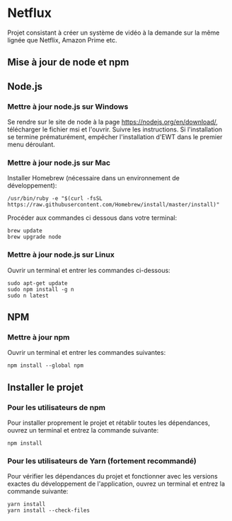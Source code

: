 # Netflux
Projet consistant à créer un système de vidéo à la demande sur la même lignée que Netflix, Amazon Prime etc.


## Mise à jour de node et npm

## Node.js

### Mettre à jour node.js sur Windows
Se rendre sur le site de node à la page https://nodejs.org/en/download/, télécharger le fichier msi et l'ouvrir.
Suivre les instructions.
Si l'installation se termine prématurément, empêcher l'installation d'EWT dans le premier menu déroulant.

### Mettre à jour node.js sur Mac
Installer Homebrew (nécessaire dans un environnement de développement):
```
/usr/bin/ruby -e "$(curl -fsSL https://raw.githubusercontent.com/Homebrew/install/master/install)"
```

Procéder aux commandes ci dessous dans votre terminal:
```
brew update
brew upgrade node
```

### Mettre à jour node.js sur Linux
Ouvrir un terminal et entrer les commandes ci-dessous:
```
sudo apt-get update
sudo npm install -g n
sudo n latest
```

## NPM

### Mettre à jour npm
Ouvrir un terminal et entrer les commandes suivantes:
```
npm install --global npm
```


## Installer le projet

### Pour les utilisateurs de npm
Pour installer proprement le projet et rétablir toutes les dépendances, ouvrez un terminal et entrez la commande suivante:
```
npm install
```

### Pour les utilisateurs de Yarn (fortement recommandé)
Pour vérifier les dépendances du projet et fonctionner avec les versions exactes du développement de l'application, ouvrez un terminal et entrez la commande suivante:
```
yarn install
yarn install --check-files
```